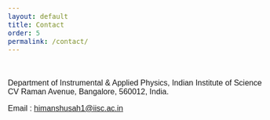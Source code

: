 ```yaml
---
layout: default
title: Contact
order: 5
permalink: /contact/
---
```

<style>
    @font-face {
            font-family: 'Comfortaa';
            src: url('/Manoline-git.github.io/fonts/Comfortaa-Regular.ttf') format('truetype');
            font-weight: normal;
            font-style: normal;
    }
    
    body {
        font-family: 'Comfortaa', sans-serif;
        font-size: 16px;
        text-align: justify;
    }
</style>

&nbsp;

Department of Instrumental & Applied Physics, Indian Institute of Science<br>
CV Raman Avenue, Bangalore, 560012, India.<br>

Email : [himanshusah1@iisc.ac.in](mailto:himanshusah1@iisc.ac.in)